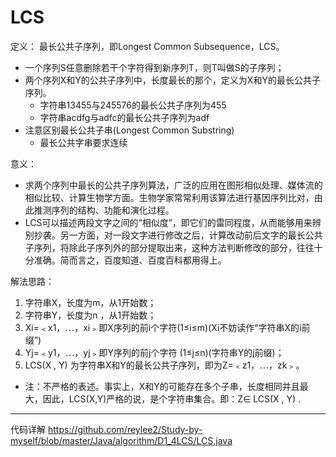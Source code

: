 # LCS
定义：
最长公共子序列，即Longest Common Subsequence，LCS。
- 一个序列S任意删除若干个字符得到新序列T，则T叫做S的子序列；
- 两个序列X和Y的公共子序列中，长度最长的那个，定义为X和Y的最长公共子序列。
   - 字符串13455与245576的最长公共子序列为455
   - 字符串acdfg与adfc的最长公共子序列为adf
- 注意区别最长公共子串(Longest Common Substring)
   - 最长公共字串要求连续
   
意义：
- 求两个序列中最长的公共子序列算法，广泛的应用在图形相似处理、媒体流的相似比较、计算生物学方面。生物学家常常利用该算法进行基因序列比对，由此推测序列的结构、功能和演化过程。
- LCS可以描述两段文字之间的“相似度”，即它们的雷同程度，从而能够用来辨别抄袭。另一方面，对一段文字进行修改之后，计算改动前后文字的最长公共子序列，将除此子序列外的部分提取出来，这种方法判断修改的部分，往往十分准确。简而言之，百度知道、百度百科都用得上。

解法思路：
1. 字符串X，长度为m，从1开始数；
2. 字符串Y，长度为n ，从1开始数；
3. Xi=﹤x1，⋯，xi﹥即X序列的前i个字符(1≤i≤m)(Xi不妨读作“字符串X的i前缀”)
4. Yj=﹤y1，⋯，yj﹥即Y序列的前j个字符 (1≤j≤n)(字符串Y的j前缀)；
5. LCS(X , Y) 为字符串X和Y的最长公共子序列，即为Z=﹤z1，⋯，zk﹥。
- 注：不严格的表述。事实上，X和Y的可能存在多个子串，长度相同并且最大，因此，LCS(X,Y)严格的说，是个字符串集合。即：Z∈ LCS(X , Y) .
***
代码详解 https://github.com/reylee2/Study-by-myself/blob/master/Java/algorithm/D1_4LCS/LCS.java
